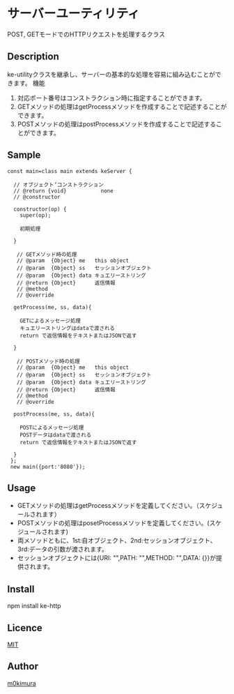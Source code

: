 サーバーユーティリティ
====

POST, GETモードでのHTTPリクエストを処理するクラス

## Description
  ke-utilityクラスを継承し、サーバーの基本的な処理を容易に組み込むことができます。
  機能
  1. 対応ポート番号はコンストラクション時に指定することができます。
  2. GETメソッドの処理はgetProcessメソッドを作成することで記述することができます。
  3. POSTメソッドの処理はpostProcessメソッドを作成することで記述することができます。

## Sample

    const main=class main extends keServer {

      // オブジェクト’コンストラクション
      // @return {void}           none
      // @constructor

      constructor(op) {
        super(op);

        初期処理

      }

       // GETメソッド時の処理
       // @param  {Object} me   this object
       // @param  {Object} ss   セッションオブジェクト
       // @param  {Object} data キュエリーストリング
       // @return {Object}      返信情報
       // @method
       // @override

      getProcess(me, ss, data){

        GETによるメッセージ処理
        キュエリーストリングはdataで渡される
        return で返信情報をテキストまたはJSONで返す

      }

       // POSTメソッド時の処理
       // @param  {Object} me   this object
       // @param  {Object} ss   セッションオブジェクト
       // @param  {Object} data キュエリーストリング
       // @return {Object}      返信情報
       // @method
       // @override

      postProcess(me, ss, data){

        POSTによるメッセージ処理
        POSTデータはdataで渡される
        return で返信情報をテキストまたはJSONで返す

      }
     };
     new main({port:'8080'});

## Usage

  - GETメソッドの処理はgetProcessメソッドを定義してください。（スケジュールされます）
  - POSTメソッドの処理はposetProcessメソッドを定義してください。(スケジュールされます)
  - 両メソッドともに、1st:自オブジェクト、2nd:セッションオブジェクト、3rd:データの引数が渡されます。
  - セッションオブジェクトには{URI: "",PATH: "",METHOD: "",DATA: {}}が提供されます。

## Install

  npm install ke-http

## Licence

[MIT](https://github.com/tcnksm/tool/blob/master/LICENCE)

## Author

[m0kimura](https://github.com/m0kimura)

